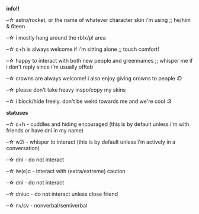 **info!!**

–☆ astro/rocket, or the name of whatever character skin i'm using ;; he/him & 6teen

–☆ i mostly hang around the rblx/p! area

–☆ c+h is always welcome if i'm sitting alone ;; touch comfort! 

–☆ happy to interact with both new people and greennames ;; whisper me if i don't reply since i'm usually offtab

–☆ crowns are always welcome! i also enjoy giving crowns to people :D

–☆ please don't take heavy inspo/copy my skins

–☆ i block/hide freely. don't be weird towards me and we're cool :3

**statuses**

–☆ c+h - cuddles and hiding encouraged (this is by default unless i'm with friends or have dni in my name)

–☆ w2i - whisper to interact (this is by default unless i'm actively in a conversation)

–☆ dni - do not interact

–☆ iw(e)c - interact with (extra/extreme) caution

–☆ dni - do not interact 

–☆ dniuc - do not interact unless close friend

–☆ nv/sv - nonverbal/semiverbal
